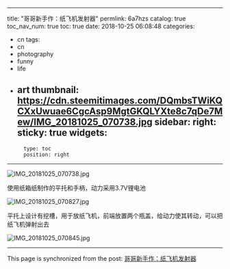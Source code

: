 
---
title: "哥哥新手作：纸飞机发射器"
permlink: 6a7hzs
catalog: true
toc_nav_num: true
toc: true
date: 2018-10-25 06:08:48
categories:
- cn
tags:
- cn
- photography
- funny
- life
- art
thumbnail: https://cdn.steemitimages.com/DQmbsTWiKQCXxUwuae6CgcAsp9MgtGKQLYXte8c7qDe7Mew/IMG_20181025_070738.jpg
sidebar:
    right:
        sticky: true
widgets:
    -
        type: toc
        position: right
---


![IMG_20181025_070738.jpg](https://cdn.steemitimages.com/DQmbsTWiKQCXxUwuae6CgcAsp9MgtGKQLYXte8c7qDe7Mew/IMG_20181025_070738.jpg)

使用纸箱纸制作的平托和手柄，动力采用3.7V锂电池

![IMG_20181025_070827.jpg](https://cdn.steemitimages.com/DQmfJb68FRX5ZzoZgaq4FoikC7AGK9TFTUYL18HCRSakCij/IMG_20181025_070827.jpg)

平托上设计有挖槽，用于放纸飞机，前端放置两个瓶盖，给动力使其转动，可以把纸飞机弹射出去

![IMG_20181025_070845.jpg](https://cdn.steemitimages.com/DQmdGkScMWNbFu5KjMLtp6zAnfXAbbgybVo8XHLoZYaN79w/IMG_20181025_070845.jpg)

- - -

This page is synchronized from the post: [哥哥新手作：纸飞机发射器](https://steemit.com/@andrewma/6a7hzs)
